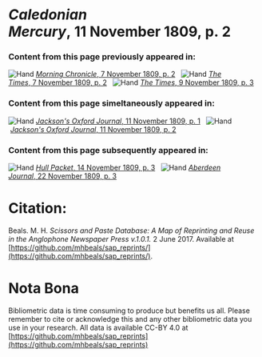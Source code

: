 # *Caledonian Mercury*, 11 November 1809, p. 2  
  
### Content from this page previously appeared in:  
![Hand](http://scissorsandpaste.net/wp-content/uploads/2017/06/smallhandpointer.png) [*Morning Chronicle*, 7 November 1809, p. 2](https://mhbeals.github.io/sap_html/Morning-Chronicle/Morning-Chronicle-7-November-1809-p-2)  
![Hand](http://scissorsandpaste.net/wp-content/uploads/2017/06/smallhandpointer.png) [*The Times*, 7 November 1809, p. 2](https://mhbeals.github.io/sap_html/The-Times/The-Times-7-November-1809-p-2)  
![Hand](http://scissorsandpaste.net/wp-content/uploads/2017/06/smallhandpointer.png) [*The Times*, 9 November 1809, p. 3](https://mhbeals.github.io/sap_html/The-Times/The-Times-9-November-1809-p-3)  
  
### Content from this page simeltaneously appeared in:  
![Hand](http://scissorsandpaste.net/wp-content/uploads/2017/06/smallhandpointer.png) [*Jackson's Oxford Journal*, 11 November 1809, p. 1](https://mhbeals.github.io/sap_html/Jackson's-Oxford-Journal/Jackson's-Oxford-Journal-11-November-1809-p-1)  
![Hand](http://scissorsandpaste.net/wp-content/uploads/2017/06/smallhandpointer.png) [*Jackson's Oxford Journal*, 11 November 1809, p. 2](https://mhbeals.github.io/sap_html/Jackson's-Oxford-Journal/Jackson's-Oxford-Journal-11-November-1809-p-2)  
  
### Content from this page subsequently appeared in:  
![Hand](http://scissorsandpaste.net/wp-content/uploads/2017/06/smallhandpointer.png) [*Hull Packet*, 14 November 1809, p. 3](https://mhbeals.github.io/sap_html/Hull-Packet/Hull-Packet-14-November-1809-p-3)  
![Hand](http://scissorsandpaste.net/wp-content/uploads/2017/06/smallhandpointer.png) [*Aberdeen Journal*, 22 November 1809, p. 3](https://mhbeals.github.io/sap_html/Aberdeen-Journal/Aberdeen-Journal-22-November-1809-p-3)  


# Citation: 

Beals. M. H. *Scissors and Paste Database: A Map of Reprinting and Reuse in the Anglophone Newspaper Press v.1.0.1.* 2 June 2017. Available at [https://github.com/mhbeals/sap_reprints/](https://github.com/mhbeals/sap_reprints/). 

# Nota Bona

Bibliometric data is time consuming to produce but benefits us all. Please remember to cite or acknowledge this and any other bibliometric data you use in your research. All data is available CC-BY 4.0 at [https://github.com/mhbeals/sap_reprints](https://github.com/mhbeals/sap_reprints)